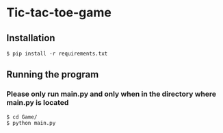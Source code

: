 # Tic-tac-toe-game
 
## Installation
```
$ pip install -r requirements.txt
```

## Running the program
### Please only run main.py and only when in the directory where main.py is located

```
$ cd Game/
$ python main.py
```